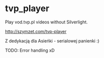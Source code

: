 tvp_player
==========

Play vod.tvp.pl videos without Silverlight.


http://szymzet.com/tvp-player 

Z dedykacją dla Asieńki - serialowej panienki :)

TODO: Error handling xD
